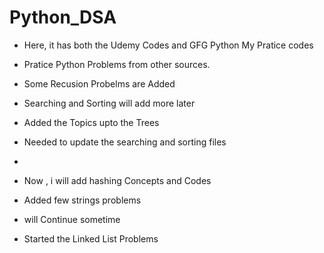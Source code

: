 # Python_DSA
- Here, it has both the Udemy Codes and GFG Python My Pratice codes
- Pratice Python Problems from other sources.
- Some Recusion Probelms are Added
- Searching and Sorting will add more later
- Added the Topics upto the Trees
- Needed to update the searching and sorting files

- 
- Now , i will add hashing Concepts and Codes
- Added few strings problems
- will Continue sometime
- Started the Linked List Problems

